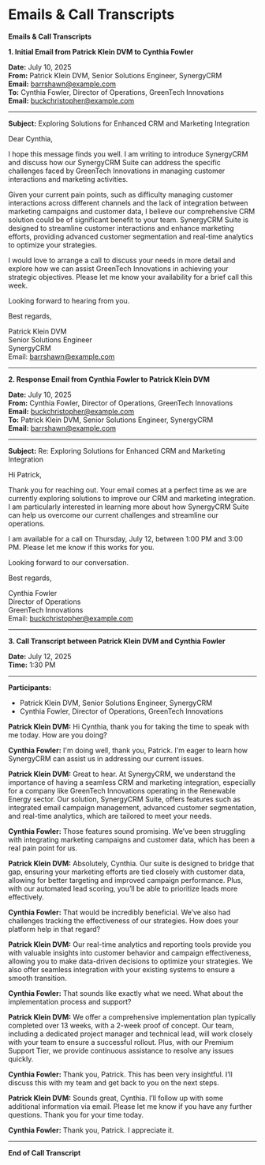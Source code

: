 # Emails & Call Transcripts

**Emails & Call Transcripts**

**1. Initial Email from Patrick Klein DVM to Cynthia Fowler**

**Date:** July 10, 2025  
**From:** Patrick Klein DVM, Senior Solutions Engineer, SynergyCRM  
**Email:** barrshawn@example.com  
**To:** Cynthia Fowler, Director of Operations, GreenTech Innovations  
**Email:** buckchristopher@example.com  

---

**Subject:** Exploring Solutions for Enhanced CRM and Marketing Integration

Dear Cynthia,

I hope this message finds you well. I am writing to introduce SynergyCRM and discuss how our SynergyCRM Suite can address the specific challenges faced by GreenTech Innovations in managing customer interactions and marketing activities.

Given your current pain points, such as difficulty managing customer interactions across different channels and the lack of integration between marketing campaigns and customer data, I believe our comprehensive CRM solution could be of significant benefit to your team. SynergyCRM Suite is designed to streamline customer interactions and enhance marketing efforts, providing advanced customer segmentation and real-time analytics to optimize your strategies.

I would love to arrange a call to discuss your needs in more detail and explore how we can assist GreenTech Innovations in achieving your strategic objectives. Please let me know your availability for a brief call this week.

Looking forward to hearing from you.

Best regards,

Patrick Klein DVM  
Senior Solutions Engineer  
SynergyCRM  
Email: barrshawn@example.com  

---

**2. Response Email from Cynthia Fowler to Patrick Klein DVM**

**Date:** July 10, 2025  
**From:** Cynthia Fowler, Director of Operations, GreenTech Innovations  
**Email:** buckchristopher@example.com  
**To:** Patrick Klein DVM, Senior Solutions Engineer, SynergyCRM  
**Email:** barrshawn@example.com  

---

**Subject:** Re: Exploring Solutions for Enhanced CRM and Marketing Integration

Hi Patrick,

Thank you for reaching out. Your email comes at a perfect time as we are currently exploring solutions to improve our CRM and marketing integration. I am particularly interested in learning more about how SynergyCRM Suite can help us overcome our current challenges and streamline our operations.

I am available for a call on Thursday, July 12, between 1:00 PM and 3:00 PM. Please let me know if this works for you.

Looking forward to our conversation.

Best regards,

Cynthia Fowler  
Director of Operations  
GreenTech Innovations  
Email: buckchristopher@example.com  

---

**3. Call Transcript between Patrick Klein DVM and Cynthia Fowler**

**Date:** July 12, 2025  
**Time:** 1:30 PM  

---

**Participants:**  
- Patrick Klein DVM, Senior Solutions Engineer, SynergyCRM  
- Cynthia Fowler, Director of Operations, GreenTech Innovations  

**Patrick Klein DVM:** Hi Cynthia, thank you for taking the time to speak with me today. How are you doing?

**Cynthia Fowler:** I'm doing well, thank you, Patrick. I'm eager to learn how SynergyCRM can assist us in addressing our current issues.

**Patrick Klein DVM:** Great to hear. At SynergyCRM, we understand the importance of having a seamless CRM and marketing integration, especially for a company like GreenTech Innovations operating in the Renewable Energy sector. Our solution, SynergyCRM Suite, offers features such as integrated email campaign management, advanced customer segmentation, and real-time analytics, which are tailored to meet your needs.

**Cynthia Fowler:** Those features sound promising. We’ve been struggling with integrating marketing campaigns and customer data, which has been a real pain point for us.

**Patrick Klein DVM:** Absolutely, Cynthia. Our suite is designed to bridge that gap, ensuring your marketing efforts are tied closely with customer data, allowing for better targeting and improved campaign performance. Plus, with our automated lead scoring, you’ll be able to prioritize leads more effectively.

**Cynthia Fowler:** That would be incredibly beneficial. We’ve also had challenges tracking the effectiveness of our strategies. How does your platform help in that regard?

**Patrick Klein DVM:** Our real-time analytics and reporting tools provide you with valuable insights into customer behavior and campaign effectiveness, allowing you to make data-driven decisions to optimize your strategies. We also offer seamless integration with your existing systems to ensure a smooth transition.

**Cynthia Fowler:** That sounds like exactly what we need. What about the implementation process and support?

**Patrick Klein DVM:** We offer a comprehensive implementation plan typically completed over 13 weeks, with a 2-week proof of concept. Our team, including a dedicated project manager and technical lead, will work closely with your team to ensure a successful rollout. Plus, with our Premium Support Tier, we provide continuous assistance to resolve any issues quickly.

**Cynthia Fowler:** Thank you, Patrick. This has been very insightful. I’ll discuss this with my team and get back to you on the next steps.

**Patrick Klein DVM:** Sounds great, Cynthia. I’ll follow up with some additional information via email. Please let me know if you have any further questions. Thank you for your time today.

**Cynthia Fowler:** Thank you, Patrick. I appreciate it.

---

**End of Call Transcript**